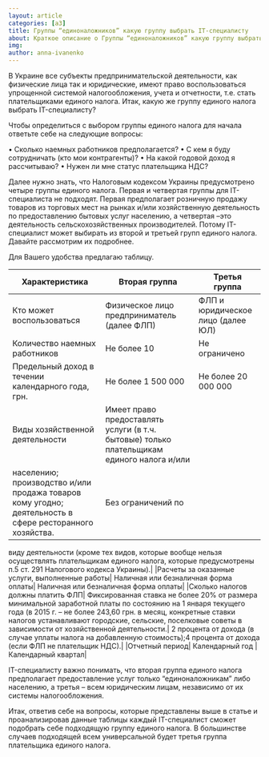 ```yaml
---
layout: article
categories: [a3]
title: Группы “единоналожников” какую группу выбрать IT-специалисту
about: Краткое описание о Группы “единоналожников” какую группу выбрать IT-специалисту
img: 
author: anna-ivanenko
--- 
```

В Украине все субъекты предпринимательской деятельности,  как физические лица так и юридические, имеют право воспользоваться
упрощенной системой налогообложения, учета и отчетности, т.е. стать плательщиками единого налога. Итак, какую же группу
единого налога выбрать IT-специалисту?

Чтобы определиться с выбором группы единого налога для начала ответьте себе на следующие вопросы: 

•	Сколько наемных работников предполагается?
•	С кем я буду сотрудничать (кто мои контрагенты)?
•	На какой годовой доход я рассчитываю?
•	Нужен ли мне статус плательщика НДС?

Далее нужно знать, что Налоговым кодексом Украины предусмотрено четыре группы единого налога. Первая и четвертая
группы для IT-специалиста не подходят. Первая предполагает розничную продажу товаров из торговых мест на рынках и/или
хозяйственную деятельность по предоставлению бытовых услуг населению, а четвертая –это деятельность сельскохозяйственных
производителей. Потому  IT-специалист может выбирать из второй и третьей групп единого налога. Давайте рассмотрим их 
подробнее.

Для Вашего удобства предлагаю таблицу.

|Характеристика	|Вторая группа|	Третья группа|
|---------------|-------------|--------------|
|Кто может воспользоваться|	Физическое лицо предприниматель (далее ФЛП)|	ФЛП и юридическое лицо (далее ЮЛ)|
|Количество наемных работников|	Не более 10	|Не ограничено|
|Предельный доход в течении календарного года, грн.|	Не более 1 500 000|	Не более 20 000 000|
|Виды хозяйственной деятельности|	Имеет право предоставлять услуги (в т.ч. бытовые) только плательщикам единого налога и/или 
населению; производство и/или продажа товаров кому угодно; деятельность в сфере ресторанного хозяйства. |	Без ограничений по
виду деятельности (кроме тех видов, которые вообще нельзя осуществлять плательщикам единого налога, которые предусмотрены п.5
ст. 291 Налогового кодекса Украины).|
|Расчеты за оказанные услуги, выполненные работы|	Наличная или безналичная форма оплаты|	Наличная или безналичная форма оплаты|
|Сколько налогов должны платить ФЛП|	Фиксированная ставка не более 20% от размера минимальной заработной платы по состоянию 
на 1 января текущего года (в 2015 г. – не более 243,60 грн. в месяц, конкретные ставки налогов устанавливают городские, 
сельские, поселковые советы в зависимости от хозяйственной деятельности.|	2 процента от дохода (в случае уплаты налога на
добавленную стоимость);4 процента от дохода (если ФЛП не плательщик НДС).|
|Отчетный период|	Календарный год	|Календарный квартал|
 
IT-специалисту важно понимать, что вторая группа единого налога предполагает предоставление услуг только “единоналожникам” 
либо населению, а третья – всем юридическим лицам, независимо от их системы налогообложения.

Итак, ответив себе на вопросы, которые представлены выше в статье и проанализировав данные таблицы каждый IT-специалист 
сможет подобрать себе подходящую группу единого налога. В большинстве случаев подходящей всем универсальной будет третья 
группа плательщика единого налога.
